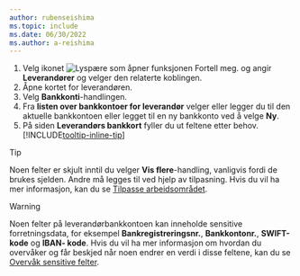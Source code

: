 ```yaml
---
author: rubenseishima
ms.topic: include
ms.date: 06/30/2022
ms.author: a-reishima
---
```


1. Velg ikonet ![Lyspære som åpner funksjonen Fortell meg.](../media/ui-search/search_small.png "Fortell hva du vil gjøre") og angir **Leverandører** og velger den relaterte koblingen.
2. Åpne kortet for leverandøren.
3. Velg **Bankkonti**-handlingen.
4. Fra **listen over bankkontoer for leverandør** velger eller legger du til den aktuelle bankkontoen eller legget til en ny bankkonto ved å velge **Ny**.
5. På siden **Leverandørs bankkort** fyller du ut feltene etter behov. [!INCLUDE[tooltip-inline-tip](../includes/tooltip-inline-tip_md.md)]

> [!TIP]
> Noen felter er skjult inntil du velger **Vis flere**-handling, vanligvis fordi de brukes sjelden. Andre må legges til ved hjelp av tilpasning. Hvis du vil ha mer informasjon, kan du se [Tilpasse arbeidsområdet](../ui-personalization-user.md).

> [!WARNING]
> Noen felter på leverandørbankkontoen kan inneholde sensitive forretningsdata, for eksempel **Bankregistreringsnr.**, **Bankkontonr.**, **SWIFT-kode** og **IBAN- kode**. Hvis du vil ha mer informasjon om hvordan du overvåker og får beskjed når noen endrer en verdi i disse feltene, kan du se [Overvåk sensitive felter](../across-log-changes.md#monitoring-sensitive-fields).

